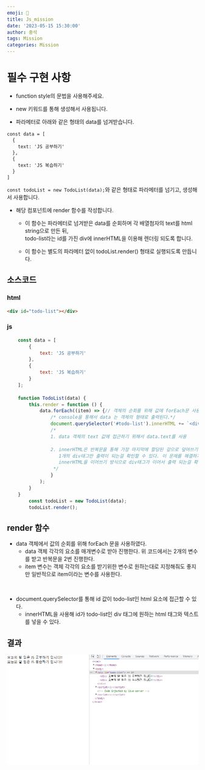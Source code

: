 ```yaml
---
emoji: 📝
title: Js_mission 
date: '2023-05-15 15:30:00'
author: 중석 
tags: Mission 
categories: Mission  
---
```


# 필수 구현 사항 
+ function style의 문법을 사용해주세요.   

+ new 키워드를 통해 생성해서 사용됩니다.   

+ 파라메터로 아래와 같은 형태의 data를 넘겨받습니다. 

```
const data = [
  {
    text: 'JS 공부하기'
  },
  {
    text: 'JS 복습하기'
  }
]

```

`const todoList = new TodoList(data);`와 같은 형태로 파라메터를 넘기고, 생성해서 사용합니다.

+ 해당 컴포넌트에 render 함수를 작성합니다.
    
    + 이 함수는 파라메터로 넘겨받은 data를 순회하며 각 배열첨자의 text를 html string으로 만든 뒤,   
      todo-list라는 id를 가진 div에 innerHTML을 이용해 렌더링 되도록 합니다.

    + 이 함수는 별도의 파라메터 없이 todoList.render() 형태로 실행되도록 만듭니다.


## 소스코드 

### html
```html 
<div id="todo-list"></div> 
``` 

### js
```js 
    const data = [
        {
            text: 'JS 공부하기'
        },
        {
            text: 'JS 복습하기'
        }
    ];

    function TodoList(data) {
        this.render = function () {
            data.forEach((item) => {// 객체의 순회를 위해 값에 forEach문 사용 
                /* console을 통해서 data 는 객체의 형태로 출력된다.*/
                document.querySelector('#todo-list').innerHTML += `<div> 오늘의 할 일은 ${item.text} 입니다!!</div>`;
                /* 
                1. data 객체의 text 값에 접근하기 위해서 data.text를 사용 
                    
                2. innerHTML은 반복문을 통해 가장 마지막에 할당된 갚으로 덮어쓰기를 진행하기 때문에 =만 사용한다면 
                   1개의 div태그만 출력이 되는걸 확인할 수 있다. 이 문제를 해결하기 위해서는 +=를 사용해 
                   innerHTML을 이어쓰기 방식으로 div태그가 이어서 출력 되는걸 확인 가능하다  
                 */
                }
            );
        }
    }
        const todoList = new TodoList(data);
        todoList.render();
``` 

## render 함수 
+ data 객체에서 값의 순회를 위해 forEach 문을 사용하였다. 
    + data 객체 각각의 요소를 매개변수로 받아 진행한다. 위 코드에서는 2개의 변수를 받고 반복문을 2번 진행한다.      
    + item 변수는 객체 각각의 요소를 받기위한 변수로 원하는대로 지정해줘도 좋지만 일반적으로 item이라는 변수를 사용한다.    
<br>

+ document.querySelector를 통해 id 값이 todo-list인 html 요소에 접근할 수 있다. 
    + innerHTML을 사용해 id가 todo-list인 div 태그에 원하는 html 태그와 텍스트를 넣을 수 있다.   

## 결과 
![결과1](mission_result/result_1.png)

```toc
``` 
